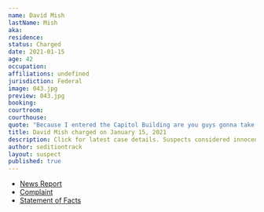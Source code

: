```yaml
---
name: David Mish
lastName: Mish
aka: 
residence: 
status: Charged
date: 2021-01-15
age: 42
occupation: 
affiliations: undefined
jurisdiction: Federal
image: 043.jpg
preview: 043.jpg
booking: 
courtroom: 
courthouse: 
quote: "Because I entered the Capitol Building are you guys gonna take me to jail?"
title: David Mish charged on January 15, 2021
description: Click for latest case details. Suspects considered innocent until proven guilty.
author: seditiontrack
layout: suspect
published: true
---
```

- [News Report](https://www.jsonline.com/story/news/local/2021/01/15/david-charles-mish-west-allis-wisconsin-charged-capitol-riot/4186655001/gs)
- [Complaint](https://www.justice.gov/opa/page/file/1355491/download)
- [Statement of Facts](https://www.justice.gov/opa/page/file/1355496/download)
